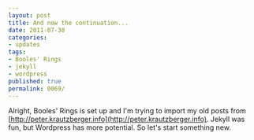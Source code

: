 ```yaml
---
layout: post
title: And now the continuation...
date: 2011-07-30
categories:
- updates
tags:
- Booles' Rings
- jekyll
- wordpress
published: true
permalink: 0069/
---
```


Alright, Booles' Rings is set up and I'm trying to import my old posts from [http://peter.krautzberger.info](http://peter.krautzberger.info). Jekyll was fun, but Wordpress has more potential. So let's start something new.

